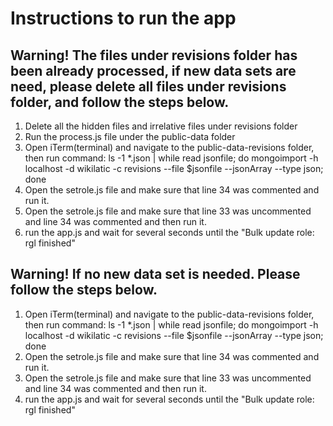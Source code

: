Instructions to run the app
===========================

Warning! The files under revisions folder has been already processed, if new data sets are need, please delete all files under revisions folder, and follow the steps below.
---------
1. Delete all the hidden files and irrelative files under revisions folder
1. Run the process.js file under the public-data folder
1. Open iTerm(terminal) and navigate to the public-data-revisions folder, then run command:
 ls -1 *.json | while read jsonfile; do mongoimport -h localhost -d wikilatic -c revisions --file $jsonfile --jsonArray --type json; done
1. Open the setrole.js file and make sure that line 34 was commented and run it.
1. Open the setrole.js file and make sure that line 33 was uncommented and line 34 was commented and then run it.
1. run the app.js and wait for several seconds until the "Bulk update role: rgl finished"

Warning! If no new data set is needed. Please follow the steps below.
---------
1. Open iTerm(terminal) and navigate to the public-data-revisions folder, then run command:
 ls -1 *.json | while read jsonfile; do mongoimport -h localhost -d wikilatic -c revisions --file $jsonfile --jsonArray --type json; done
1. Open the setrole.js file and make sure that line 34 was commented and run it.
1. Open the setrole.js file and make sure that line 33 was uncommented and line 34 was commented and then run it.
1. run the app.js and wait for several seconds until the "Bulk update role: rgl finished"
